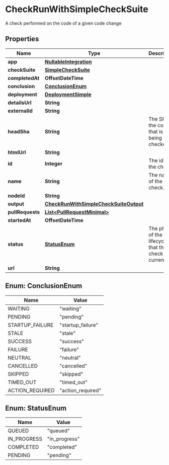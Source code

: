

# CheckRunWithSimpleCheckSuite

A check performed on the code of a given code change

## Properties

| Name | Type | Description | Notes |
|------------ | ------------- | ------------- | -------------|
|**app** | [**NullableIntegration**](NullableIntegration.md) |  |  |
|**checkSuite** | [**SimpleCheckSuite**](SimpleCheckSuite.md) |  |  |
|**completedAt** | **OffsetDateTime** |  |  |
|**conclusion** | [**ConclusionEnum**](#ConclusionEnum) |  |  |
|**deployment** | [**DeploymentSimple**](DeploymentSimple.md) |  |  [optional] |
|**detailsUrl** | **String** |  |  |
|**externalId** | **String** |  |  |
|**headSha** | **String** | The SHA of the commit that is being checked. |  |
|**htmlUrl** | **String** |  |  |
|**id** | **Integer** | The id of the check. |  |
|**name** | **String** | The name of the check. |  |
|**nodeId** | **String** |  |  |
|**output** | [**CheckRunWithSimpleCheckSuiteOutput**](CheckRunWithSimpleCheckSuiteOutput.md) |  |  |
|**pullRequests** | [**List&lt;PullRequestMinimal&gt;**](PullRequestMinimal.md) |  |  |
|**startedAt** | **OffsetDateTime** |  |  |
|**status** | [**StatusEnum**](#StatusEnum) | The phase of the lifecycle that the check is currently in. |  |
|**url** | **String** |  |  |



## Enum: ConclusionEnum

| Name | Value |
|---- | -----|
| WAITING | &quot;waiting&quot; |
| PENDING | &quot;pending&quot; |
| STARTUP_FAILURE | &quot;startup_failure&quot; |
| STALE | &quot;stale&quot; |
| SUCCESS | &quot;success&quot; |
| FAILURE | &quot;failure&quot; |
| NEUTRAL | &quot;neutral&quot; |
| CANCELLED | &quot;cancelled&quot; |
| SKIPPED | &quot;skipped&quot; |
| TIMED_OUT | &quot;timed_out&quot; |
| ACTION_REQUIRED | &quot;action_required&quot; |



## Enum: StatusEnum

| Name | Value |
|---- | -----|
| QUEUED | &quot;queued&quot; |
| IN_PROGRESS | &quot;in_progress&quot; |
| COMPLETED | &quot;completed&quot; |
| PENDING | &quot;pending&quot; |



